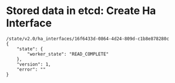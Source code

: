 # Stored data in etcd: Create Ha Interface

```
/state/v2.0/ha_interfaces/16f6433d-0864-4d24-809d-c1b8e878280c
{
    "state": {
        "worker_state": "READ_COMPLETE"
    }, 
    "version": 1, 
    "error": ""
}
```
